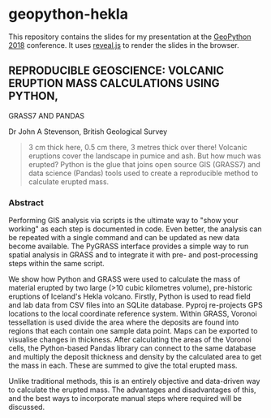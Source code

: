 # geopython-hekla

This repository contains the slides for my presentation at the [GeoPython
2018](http://2018.geopython.net) conference.  It uses
[reveal.js](https://github.com/hakimel/reveal.js) to render the slides in the
browser.


## REPRODUCIBLE GEOSCIENCE: VOLCANIC ERUPTION MASS CALCULATIONS USING PYTHON,
GRASS7 AND PANDAS

Dr John A Stevenson, British Geological Survey

> 3 cm thick here, 0.5 cm there, 3 metres thick over there! Volcanic eruptions
> cover the landscape in pumice and ash. But how much was erupted? Python is
> the glue that joins open source GIS (GRASS7) and data science (Pandas) tools
> used to create a reproducible method to calculate erupted mass.

### Abstract

Performing GIS analysis via scripts is the ultimate way to "show your working"
as each step is documented in code. Even better, the analysis can be repeated
with a single command and can be updated as new data become available. The
PyGRASS interface provides a simple way to run spatial analysis in GRASS and to
integrate it with pre- and post-processing steps within the same script.

We show how Python and GRASS were used to calculate the mass of material
erupted by two large (>10 cubic kilometres volume), pre-historic eruptions of
Iceland's Hekla volcano. Firstly, Python is used to read field and lab data
from CSV files into an SQLite database. Pyproj re-projects GPS locations to the
local coordinate reference system. Within GRASS, Voronoi tessellation is used
divide the area where the deposits are found into regions that each contain one
sample data point. Maps can be exported to visualise changes in thickness.
After calculating the areas of the Voronoi cells, the Python-based Pandas
library can connect to the same database and multiply the deposit thickness and
density by the calculated area to get the mass in each. These are summed to
give the total erupted mass.

Unlike traditional methods, this is an entirely objective and data-driven way
to calculate the erupted mass. The advantages and disadvantages of this, and
the best ways to incorporate manual steps where required will be discussed.
